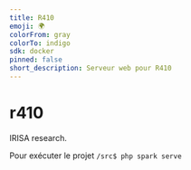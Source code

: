 ```yaml
---
title: R410
emoji: 🌍
colorFrom: gray
colorTo: indigo
sdk: docker
pinned: false
short_description: Serveur web pour R410
---
```


# r410 <!-- markdownlint-disable-line MD025 -->

IRISA research.

Pour exécuter le projet `/src$ php spark serve`

